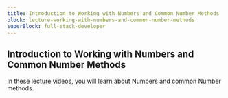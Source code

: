 ```yaml
---
title: Introduction to Working with Numbers and Common Number Methods
block: lecture-working-with-numbers-and-common-number-methods
superBlock: full-stack-developer
---
```


## Introduction to Working with Numbers and Common Number Methods

In these lecture videos, you will learn about Numbers and common Number methods.
